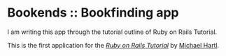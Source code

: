 # Bookends :: Bookfinding app

I am writing this app through the tutorial outline of Ruby on Rails Tutorial.

This is the first application for the
[*Ruby on Rails Tutorial*](http://www.railstutorial.org/)
by [Michael Hartl](http://www.michaelhartl.com/).
